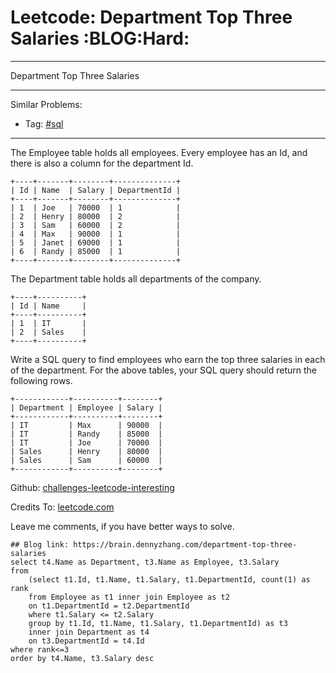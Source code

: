 # Leetcode: Department Top Three Salaries     :BLOG:Hard:


---

Department Top Three Salaries  

---

Similar Problems:  
-   Tag: [#sql](https://brain.dennyzhang.com/tag/sql)

---

The Employee table holds all employees. Every employee has an Id, and there is also a column for the department Id.  

    +----+-------+--------+--------------+
    | Id | Name  | Salary | DepartmentId |
    +----+-------+--------+--------------+
    | 1  | Joe   | 70000  | 1            |
    | 2  | Henry | 80000  | 2            |
    | 3  | Sam   | 60000  | 2            |
    | 4  | Max   | 90000  | 1            |
    | 5  | Janet | 69000  | 1            |
    | 6  | Randy | 85000  | 1            |
    +----+-------+--------+--------------+

The Department table holds all departments of the company.  

    +----+----------+
    | Id | Name     |
    +----+----------+
    | 1  | IT       |
    | 2  | Sales    |
    +----+----------+

Write a SQL query to find employees who earn the top three salaries in each of the department. For the above tables, your SQL query should return the following rows.  

    +------------+----------+--------+
    | Department | Employee | Salary |
    +------------+----------+--------+
    | IT         | Max      | 90000  |
    | IT         | Randy    | 85000  |
    | IT         | Joe      | 70000  |
    | Sales      | Henry    | 80000  |
    | Sales      | Sam      | 60000  |
    +------------+----------+--------+

Github: [challenges-leetcode-interesting](https://github.com/DennyZhang/challenges-leetcode-interesting/tree/master/department-top-three-salaries)  

Credits To: [leetcode.com](https://leetcode.com/problems/department-top-three-salaries/description/)  

Leave me comments, if you have better ways to solve.  

    ## Blog link: https://brain.dennyzhang.com/department-top-three-salaries
    select t4.Name as Department, t3.Name as Employee, t3.Salary
    from
        (select t1.Id, t1.Name, t1.Salary, t1.DepartmentId, count(1) as rank
        from Employee as t1 inner join Employee as t2
        on t1.DepartmentId = t2.DepartmentId
        where t1.Salary <= t2.Salary
        group by t1.Id, t1.Name, t1.Salary, t1.DepartmentId) as t3
        inner join Department as t4
        on t3.DepartmentId = t4.Id
    where rank<=3
    order by t4.Name, t3.Salary desc